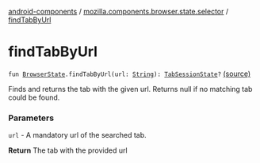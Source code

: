 [android-components](../index.md) / [mozilla.components.browser.state.selector](index.md) / [findTabByUrl](./find-tab-by-url.md)

# findTabByUrl

`fun `[`BrowserState`](../mozilla.components.browser.state.state/-browser-state/index.md)`.findTabByUrl(url: `[`String`](https://kotlinlang.org/api/latest/jvm/stdlib/kotlin/-string/index.html)`): `[`TabSessionState`](../mozilla.components.browser.state.state/-tab-session-state/index.md)`?` [(source)](https://github.com/mozilla-mobile/android-components/blob/master/components/browser/state/src/main/java/mozilla/components/browser/state/selector/Selectors.kt#L87)

Finds and returns the tab with the given url. Returns null if no matching tab could be found.

### Parameters

`url` - A mandatory url of the searched tab.

**Return**
The tab with the provided url

